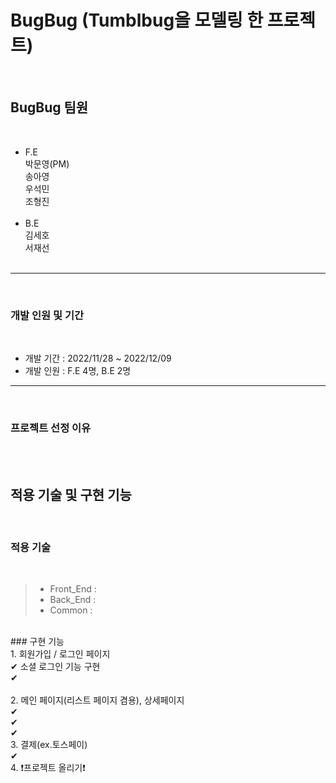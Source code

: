 # BugBug (Tumblbug을 모델링 한 프로젝트)
​
## BugBug 팀원
​
- F.E<br>
   박문영(PM)<br>
   송아영<br>
   우석민<br>
   조형진<br>
   <br>
- B.E<br>
   김세호<br>
   서재선<br>
​
---
​
### 개발 인원 및 기간
​
- 개발 기간 : 2022/11/28 ~ 2022/12/09
- 개발 인원 : F.E 4명, B.E 2명
​
---
​
### 프로젝트 선정 이유
​
<br>
​
## 적용 기술 및 구현 기능
​
### 적용 기술
​
> - Front_End : <br>
> - Back_End : <br>
> - Common :
​
<br>
​
### 구현 기능
​
<br>
​
1. 회원가입 / 로그인 페이지<br>
   ✔ 소셜 로그인 기능 구현<br>
   ✔ <br>
   <br>
​
2. 메인 페이지(리스트 페이지 겸용), 상세페이지<br>
   ✔<br>
   ✔<br>
   ✔
   <br>
​
3. 결제(ex.토스페이)<br>
   ✔<br>
​
​
4. ❗️프로젝트 올리기❗